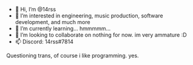 - 👋 Hi, I’m @14rss
- 👀 I’m interested in engineering, music production, software development, and much more
- 🌱 I’m currently learning... hmmmmm...
- 💞️ I’m looking to collaborate on nothing for now. im very ammature :D
- 📫 Discord: 14rss#7814

Questioning trans, of course i like programming. yes.
